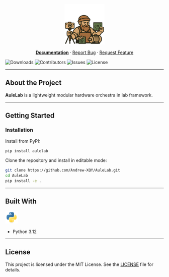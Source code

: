 <p align="center">
  <a href="https://andrew-xqy.github.io/AuleLab/">
    <img src="https://raw.githubusercontent.com/Andrew-XQY/AuleLab/9feba3930f468ca95b35401232a6febd66f2432c/images/logo.png"
     alt="AuleLab Logo" width="128" height="128">
  </a>
  <p align="center">
    <a href="https://andrew-xqy.github.io/AuleLab/"><b>Documentation</b></a>
    ·
    <a href="https://github.com/Andrew-XQY/AuleLab/issues">Report Bug</a>
    ·
    <a href="https://github.com/Andrew-XQY/AuleLab/issues">Request Feature</a>
  </p>
</p>

![Downloads](https://img.shields.io/github/downloads/Andrew-XQY/AuleLab/total)
![Contributors](https://img.shields.io/github/contributors/Andrew-XQY/AuleLab?color=dark-green)
![Issues](https://img.shields.io/github/issues/Andrew-XQY/AuleLab)
![License](https://img.shields.io/github/license/Andrew-XQY/AuleLab)
<!-- ![PyPI version](https://img.shields.io/pypi/v/xflow-py.svg) -->
---

## About the Project

**AuleLab** is a lightweight modular hardware orchestra in lab framework.


---

## Getting Started

### Installation

Install from PyPI:

```bash
pip install aulelab
```

Clone the repository and install in editable mode:

```bash
git clone https://github.com/Andrew-XQY/AuleLab.git
cd AuleLab
pip install -e .
```
---

## Built With

<p>
  <a href="https://www.python.org/"><img src="https://raw.githubusercontent.com/devicons/devicon/master/icons/python/python-original.svg" height="40px" width="40px" /></a>
</p>
</p>

- Python 3.12

---

## License

This project is licensed under the MIT License. See the [LICENSE](LICENSE) file for details.
